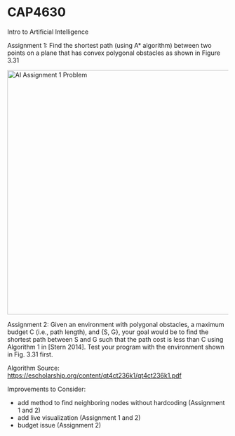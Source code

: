 # CAP4630
Intro to Artificial Intelligence

Assignment 1: Find the shortest path (using A* algorithm) between two points on a plane that has convex polygonal obstacles as shown in Figure 3.31

<img width="556" alt="AI Assignment 1 Problem" src="https://user-images.githubusercontent.com/34103060/116801263-25de9700-aad6-11eb-975b-ea0902356b7a.png">


Assignment 2: Given an environment with polygonal obstacles, a maximum budget C (i.e., path length), and {S, G}, your goal would be to find the shortest path between S and G such that the path cost is less than C using Algorithm 1 in [Stern 2014].
Test your program with the environment shown in Fig. 3.31 first.

Algorithm Source: https://escholarship.org/content/qt4ct236k1/qt4ct236k1.pdf
  
Improvements to Consider: 
  - add method to find neighboring nodes without hardcoding (Assignment 1 and 2)
  - add live visualization (Assignment 1 and 2)
  - budget issue (Assignment 2)

